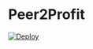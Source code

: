 <h1>Peer2Profit</h1>
<a href="https://heroku.com/deploy">
  <img src="https://www.herokucdn.com/deploy/button.svg" alt="Deploy">
</a>
